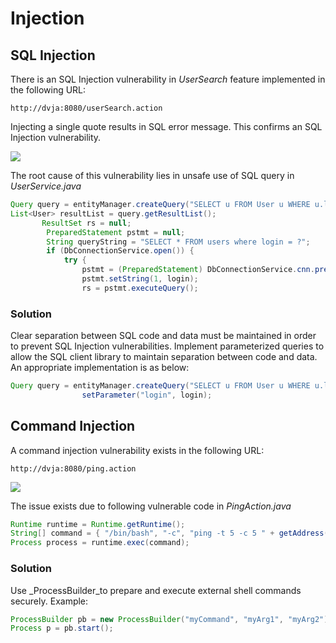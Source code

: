 # Injection

## SQL Injection

There is an SQL Injection vulnerability in _UserSearch_ feature implemented in the following URL:

```
http://dvja:8080/userSearch.action
```

Injecting a single quote results in SQL error message. This confirms an SQL Injection vulnerability.

![](/assets/sqli.png)

The root cause of this vulnerability lies in unsafe use of SQL query in _UserService.java_

```java
Query query = entityManager.createQuery("SELECT u FROM User u WHERE u.login = '" + login + "'");
List<User> resultList = query.getResultList();
       ResultSet rs = null;
        PreparedStatement pstmt = null;
        String queryString = "SELECT * FROM users where login = ?";
        if (DbConnectionService.open()) {
            try {
                pstmt = (PreparedStatement) DbConnectionService.cnn.prepareStatement(queryString);
                pstmt.setString(1, login);
                rs = pstmt.executeQuery();
```

### Solution

Clear separation between SQL code and data must be maintained in order to prevent SQL Injection vulnerabilities.
Implement parameterized queries to allow the SQL client library to maintain separation between code and data. An
appropriate implementation is as below:

```java
Query query = entityManager.createQuery("SELECT u FROM User u WHERE u.login = :login").
                setParameter("login", login);
```

## Command Injection

A command injection vulnerability exists in the following URL:

```
http://dvja:8080/ping.action
```

![](/assets/cmdi.png)

The issue exists due to following vulnerable code in _PingAction.java_

```java
Runtime runtime = Runtime.getRuntime();
String[] command = { "/bin/bash", "-c", "ping -t 5 -c 5 " + getAddress() };
Process process = runtime.exec(command);
```

### Solution

Use _ProcessBuilder_to prepare and execute external shell commands securely. Example:

```java
ProcessBuilder pb = new ProcessBuilder("myCommand", "myArg1", "myArg2");
Process p = pb.start();
```
